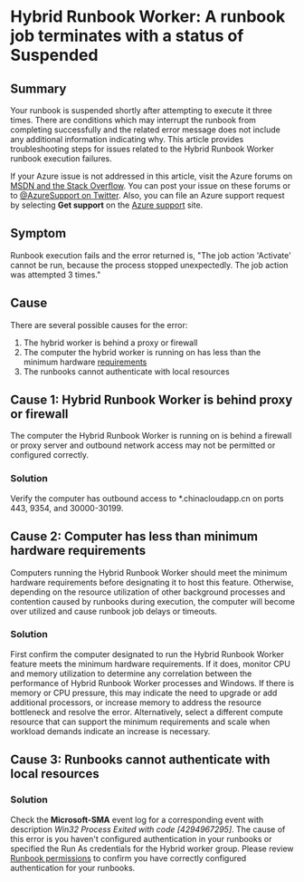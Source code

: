 <!-- not suitable for Mooncake -->

<properties
    pageTitle="Hybrid Runbook Worker: A runbook job terminates with a status of Suspended | Azure"
    description="Symptoms causes and resolutions for Hybrid Runbook Worker job termination error."
    services="automation"
    documentationcenter=""
    author="mgoedtel"
    manager="jwhit"
    editor="tysonn" />
<tags
    ms.assetid="02c6606e-8924-4328-a196-45630c2255e9"
    ms.service="automation"
    ms.devlang="na"
    ms.topic="article"
    ms.tgt_pltfrm="na"
    ms.workload="infrastructure-services"
    ms.date="08/17/2016"
    wacn.date=""
    ms.author="magoedte" />

# Hybrid Runbook Worker: A runbook job terminates with a status of Suspended
## Summary
Your runbook is suspended shortly after attempting to execute it three times. There are conditions which may interrupt the runbook from completing successfully and the related error message does not include any additional information indicating why. This article provides troubleshooting steps for issues related to the Hybrid Runbook Worker runbook execution failures.

If your Azure issue is not addressed in this article, visit the Azure forums on [MSDN and the Stack Overflow](/support/forums/). You can post your issue on these forums or to [@AzureSupport on Twitter](https://twitter.com/AzureSupport). Also, you can file an Azure support request by selecting **Get support** on the [Azure support](/support/contact/) site.

## Symptom
Runbook execution fails and the error returned is, "The job action 'Activate' cannot be run, because the process stopped unexpectedly. The job action was attempted 3 times."

## Cause
There are several possible causes for the error: 

1. The hybrid worker is behind a proxy or firewall
2. The computer the hybrid worker is running on has less than the minimum hardware [requirements](/documentation/articles/automation-hybrid-runbook-worker/#hybrid-runbook-worker-requirements) 
3. The runbooks cannot authenticate with local resources

## Cause 1: Hybrid Runbook Worker is behind proxy or firewall
The computer the Hybrid Runbook Worker is running on is behind a firewall or proxy server and outbound network access may not be permitted or configured correctly.

### Solution
Verify the computer has outbound access to *.chinacloudapp.cn on ports 443, 9354, and 30000-30199. 

## Cause 2: Computer has less than minimum hardware requirements
Computers running the Hybrid Runbook Worker should meet the minimum hardware requirements before designating it to host this feature. Otherwise, depending on the resource utilization of other background processes and contention caused by runbooks during execution, the computer will become over utilized and cause runbook job delays or timeouts. 

### Solution
First confirm the computer designated to run the Hybrid Runbook Worker feature meets the minimum hardware requirements.  If it does, monitor CPU and memory utilization to determine any correlation between the performance of Hybrid Runbook Worker processes and Windows.  If there is memory or CPU pressure, this may indicate the need to upgrade or add additional processors, or increase memory to address the resource bottleneck and resolve the error. Alternatively, select a different compute resource that can support the minimum requirements and scale when workload demands indicate an increase is necessary.         

## Cause 3: Runbooks cannot authenticate with local resources
### Solution
Check the **Microsoft-SMA** event log for a corresponding event with description *Win32 Process Exited with code [4294967295]*.  The cause of this error is you haven't configured authentication in your runbooks or specified the Run As credentials for the Hybrid worker group.  Please review [Runbook permissions](/documentation/articles/automation-hybrid-runbook-worker/#runbook-permissions) to confirm you have correctly configured authentication for your runbooks.